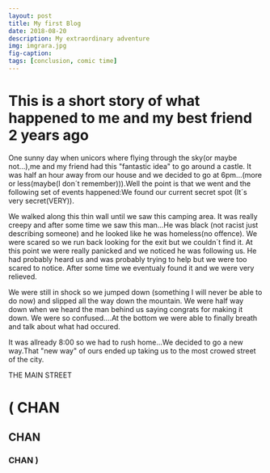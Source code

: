 ```yaml
---
layout: post
title: My first Blog
date: 2018-08-20
description: My extraordinary adventure
img: imgrara.jpg
fig-caption: 
tags: [conclusion, comic time]
---
```


# This is a short story of what happened to me and my best friend 2 years ago

One sunny day when unicors where flying through the sky(or maybe not...),me and my friend had this "fantastic idea" to go around a castle. It was half an hour away from our house and we decided to go at 6pm...(more or less(maybe(I don´t remember))).Well the point is that we went and the following set of events happened:We found our current secret spot (It´s very secret(VERY)).

We walked along this thin wall until we saw this camping area. It was really creepy and after some time we saw this man...He was black (not racist just describing someone) and he looked like he was homeless(no offence). We were scared so we run back looking for the exit but we couldn´t find it. At this point we were really panicked and we noticed he was following us. He had probably heard us and was probably trying to help but we were too scared to notice. After some time we eventualy found it and we were very relieved.

We were still in shock so we jumped down (something I will never be able to do now) and slipped all the way down the mountain. We were half way down when we heard the man behind us saying congrats for making it down. We were so confused....At the bottom we were able to finally  breath and talk about what had occured.

It was allready 8:00 so we had to rush home...We decided to go a new way.That "new way" of ours ended up taking us to the most crowed street of the city.

THE MAIN STREET
 # ( CHAN 
 ## CHAN 
 ### CHAN ) 


